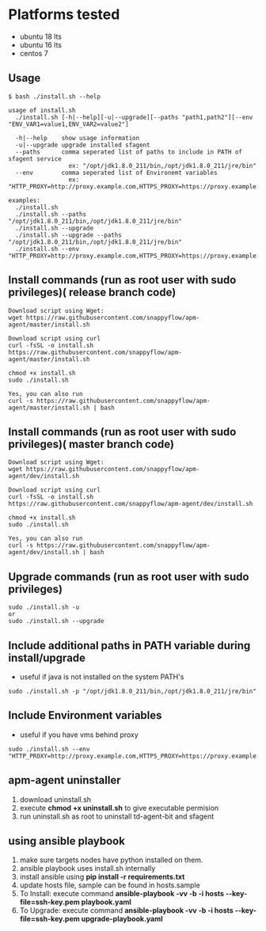 # Platforms tested

- ubuntu 18 lts
- ubuntu 16 lts
- centos 7

## Usage

```
$ bash ./install.sh --help

usage of install.sh
  ./install.sh [-h|--help][-u|--upgrade][--paths "path1,path2"][--env "ENV_VAR1=value1,ENV_VAR2=value2"]

  -h|--help    show usage information
  -u|--upgrade upgrade installed sfagent
  --paths      comma seperated list of paths to include in PATH of sfagent service
                 ex: "/opt/jdk1.8.0_211/bin,/opt/jdk1.8.0_211/jre/bin"
  --env        comma seperated list of Environemt variables
                 ex: "HTTP_PROXY=http://proxy.example.com,HTTPS_PROXY=https://proxy.example.com"

examples:
  ./install.sh
  ./install.sh --paths "/opt/jdk1.8.0_211/bin,/opt/jdk1.8.0_211/jre/bin"
  ./install.sh --upgrade
  ./install.sh --upgrade --paths "/opt/jdk1.8.0_211/bin,/opt/jdk1.8.0_211/jre/bin"
  ./install.sh --env "HTTP_PROXY=http://proxy.example.com,HTTPS_PROXY=https://proxy.example.com"

```

## Install commands (run as root user with sudo privileges)( release branch code)

```
Download script using Wget:
wget https://raw.githubusercontent.com/snappyflow/apm-agent/master/install.sh

Download script using curl
curl -fsSL -o install.sh https://raw.githubusercontent.com/snappyflow/apm-agent/master/install.sh

chmod +x install.sh
sudo ./install.sh

Yes, you can also run
curl -s https://raw.githubusercontent.com/snappyflow/apm-agent/master/install.sh | bash
```

## Install commands (run as root user with sudo privileges)( master branch code)

```
Download script using Wget:
wget https://raw.githubusercontent.com/snappyflow/apm-agent/dev/install.sh

Download script using curl
curl -fsSL -o install.sh https://raw.githubusercontent.com/snappyflow/apm-agent/dev/install.sh

chmod +x install.sh
sudo ./install.sh

Yes, you can also run
curl -s https://raw.githubusercontent.com/snappyflow/apm-agent/dev/install.sh | bash
```

## Upgrade commands (run as root user with sudo privileges)

```
sudo ./install.sh -u
or
sudo ./install.sh --upgrade
```

## Include additional paths in PATH variable during install/upgrade

- useful if java is not installed on the system PATH's

```
sudo ./install.sh -p "/opt/jdk1.8.0_211/bin,/opt/jdk1.8.0_211/jre/bin"
```

## Include Environment variables

- useful if you have vms behind proxy

```
sudo ./install.sh --env "HTTP_PROXY=http://proxy.example.com,HTTPS_PROXY=https://proxy.example.com"
```

## apm-agent uninstaller

1) download uninstall.sh
2) execute **chmod +x uninstall.sh** to give executable permision
3) run uninstall.sh as root to uninstall td-agent-bit and sfagent

## using ansible playbook

1) make sure targets nodes have python installed on them.
2) ansible playbook uses install.sh internally
3) install ansible using **pip install -r requirements.txt**
4) update hosts file, sample can be found in hosts.sample
5) To Install: execute command **ansible-playbook -vv -b -i hosts --key-file=ssh-key.pem playbook.yaml**
6) To Upgrade: execute command **ansible-playbook -vv -b -i hosts --key-file=ssh-key.pem upgrade-playbook.yaml**

